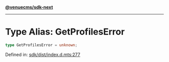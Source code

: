 [**@venuecms/sdk-next**](../Index.md)

***

# Type Alias: GetProfilesError

```ts
type GetProfilesError = unknown;
```

Defined in: [sdk/dist/index.d.mts:277](https://github.com/venuecms/sdk/blob/dfe07bbbcbeec8ddfda43f5a7fc98ecc9dc8ce66/packages/sdk/dist/index.d.mts#L277)
